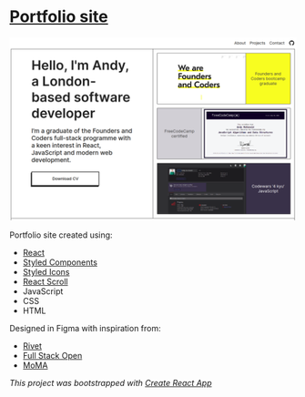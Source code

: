 # [Portfolio site](https://www.andy-mc-donald.com/)

![Site screenshot](portfolio-screenshot.png)

Portfolio site created using: 
* [React](https://reactjs.org/)
* [Styled Components](https://styled-components.com/) 
* [Styled Icons](https://styled-icons.js.org/)
* [React Scroll](https://www.npmjs.com/package/react-scroll)
* JavaScript
* CSS
* HTML

Designed in Figma with inspiration from: 
* [Rivet](https://www.rivethealth.com/) 
* [Full Stack Open](https://fullstackopen.com/en/) 
* [MoMA](https://www.moma.org/) 


*This project was bootstrapped with [Create React App](https://github.com/facebook/create-react-app)*
